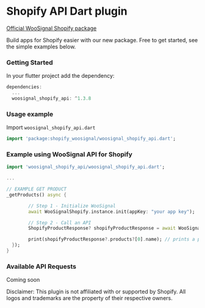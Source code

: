 # Shopify API Dart plugin

[Official WooSignal Shopify package](https://woosignal.com)

Build apps for Shopify easier with our new package.
Free to get started, see the simple examples below.

### Getting Started #
In your flutter project add the dependency:

``` dart 
dependencies:
  ...
  woosignal_shopify_api: ^1.3.8
```

### Usage example #
Import `woosignal_shopify_api.dart`
``` dart
import 'package:shopify_woosignal/woosignal_shopify_api.dart';
```

### Example using WooSignal API for Shopify

``` dart
import 'woosignal_shopify_api/woosignal_shopify_api.dart';

...

// EXAMPLE GET PRODUCT
_getProducts() async {

        // Step 1 - Initialize WooSignal
        await WooSignalShopify.instance.init(appKey: "your app key");

        // Step 2 - Call an API
        ShopifyProductResponse? shopifyProductResponse = await WooSignalShopify.instance.getProducts();

        print(shopifyProductResponse?.products?[0].name); // prints a product name
  });
}
```

### Available API Requests

Coming soon

Disclaimer: This plugin is not affiliated with or supported by Shopify. All logos and trademarks are the property of their respective owners.
